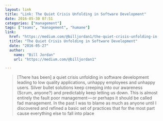 ```yaml
---
layout: link
title: "Link: The Quiet Crisis Unfolding in Software Development"
date: 2016-05-30 07:51
categories: ["management"]
tags: ["teams", "management", "humane"]
link:
  href: "https://medium.com/@billjordan1/the-quiet-crisis-unfolding-in-software-development-cffbdafbf450#.2c1f4pyh9"
  title: "The Quiet Crisis Unfolding in Software Development"
  date: "2016-05-27"
  author:
    name: "Bill Jordan"
    url: "https://medium.com/@billjordan1"

---
```



> [There has been] a quiet crisis unfolding in software development leading to
> low quality applications, unhappy employees and unhappy
> users. Silver bullet solutions keep creeping into our awareness
> (Scrum, anyone?) and predictably keep letting us down. This is
> almost entirely the fault poor management — or perhaps it should be
> called fad management. In the past I was to blame as much as anyone
> until I discovered and refined a basic set of practices that for the
> most part cause everything else to fall into place
